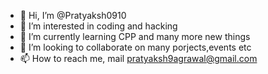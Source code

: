 - 👋 Hi, I’m @Pratyaksh0910
- 👀 I’m interested in coding and hacking 
- 🌱 I’m currently learning CPP and many more new things
- 💞️ I’m looking to collaborate on many porjects,events etc
- 📫 How to reach me, mail pratyaksh9agrawal@gmail.com

<!---
Pratyaksh0910/Pratyaksh0910 is a ✨ special ✨ repository because its `README.md` (this file) appears on your GitHub profile.
You can click the Preview link to take a look at your changes.
--->
